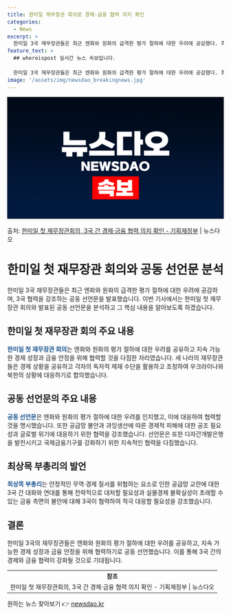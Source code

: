 ```yaml
---
title: 한미일 재무장관 회의로 경제·금융 협력 의지 확인
categories:
  - News
excerpt: >
  한미일 3국 재무장관들은 최근 엔화와 원화의 급격한 평가 절하에 대한 우려에 공감했다. 최상목 부총리 겸 기…
feature_text: >
  ## whereispost 실시간 뉴스 속보입니다.

  한미일 3국 재무장관들은 최근 엔화와 원화의 급격한 평가 절하에 대한 우려에 공감했다. 최상목 부총리 겸 기…
image: '/assets/img/newsdao_breakingnews.jpg'
---
```


![뉴스다오 속보](/assets/img/newsdao_breakingnews.jpg)

<p>출처: <a href="https://newsdao.kr/3619" rel="dofollow">한미일 첫 재무장관회의, 3국 간 경제·금융 협력 의지 확인 - 기획재정부</a> | 뉴스다오</p>

<h1>한미일 첫 재무장관 회의와 공동 선언문 분석</h1>

<p data-ke-size="size16">한미일 3국 재무장관들은 최근 엔화와 원화의 급격한 평가 절하에 대한 우려에 공감하며, 3국 협력을 강조하는 공동 선언문을 발표했습니다. 이번 기사에서는 한미일 첫 재무장관 회의와 발표된 공동 선언문을 분석하고 그 핵심 내용을 알아보도록 하겠습니다.</p>

<h2 data-ke-size="size26">한미일 첫 재무장관 회의 주요 내용</h2>

<p><b><span style="color: #1a5490;">한미일 첫 재무장관 회의</span></b>는 엔화와 원화의 평가 절하에 대한 우려를 공유하고 지속 가능한 경제 성장과 금융 안정을 위해 협력할 것을 다짐한 자리였습니다. 세 나라의 재무장관들은 경제 상황을 공유하고 각자의 독자적 제재 수단을 활용하고 조정하여 우크라이나와 북한의 상황에 대응하기로 합의했습니다.</p>

<h2 data-ke-size="size26">공동 선언문의 주요 내용</h2>

<p><b><span style="color: #1a5490;">공동 선언문</span></b>은 엔화와 원화의 평가 절하에 대한 우려를 인지했고, 이에 대응하여 협력할 것을 명시했습니다. 또한 공급망 불안과 과잉생산에 따른 경제적 피해에 대한 공조 필요성과 글로벌 위기에 대응하기 위한 협력을 강조했습니다. 선언문은 또한 다자간개발은행을 발전시키고 국제금융기구를 강화하기 위한 지속적인 협력을 다짐했습니다.</p>

<h2 data-ke-size="size26">최상목 부총리의 발언</h2>

<p><b><span style="color: #1a5490;">최상목 부총리</span></b>는 안정적인 무역·경제 질서를 위협하는 요소로 인한 공급망 교란에 대한 3국 간 대화와 연대를 통해 전략적으로 대처할 필요성과 실물경제 불확실성이 초래할 수 있는 금융 측면의 불안에 대해 3국이 협력하여 적극 대응할 필요성을 강조했습니다.</p>

<h2 data-ke-size="size26">결론</h2>

<p>한미일 3국의 재무장관들은 엔화와 원화의 평가 절하에 대한 우려를 공유하고, 지속 가능한 경제 성장과 금융 안정을 위해 협력하기로 공동 선언했습니다. 이를 통해 3국 간의 경제와 금융 협력이 강화될 것으로 기대됩니다.</p>

<table>
	<tbody>
		<tr>
			<td style="text-align: center; height: 17px;"><b>참조</b></td>
		</tr>
		<tr>
			<td style="text-align: center; height: 17px;">한미일 첫 재무장관회의, 3국 간 경제·금융 협력 의지 확인 - 기획재정부 | 뉴스다오</td>
		</tr>
	</tbody>
</table>
 

원하는 뉴스 찾아보기 👉 <a href="https://newsdao.kr" rel="dofollow">newsdao.kr</a>


